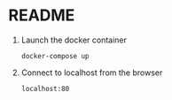 # README

1. Launch the docker container
   
    `docker-compose up`

2. Connect to localhost from the browser

    `localhost:80`
        
     

